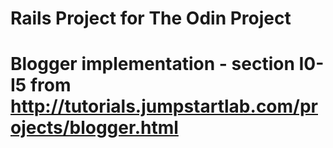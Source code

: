 # Rails Project for The Odin Project
# Blogger implementation - section I0-I5 from http://tutorials.jumpstartlab.com/projects/blogger.html